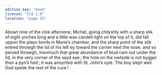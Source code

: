 ```yaml
---
edition_key: "book"
license: "CC0 1.0"
location: "page 25"
---
```

Abowt nine of the clok afternone, Michel,
going chilyshly with a sharp stik of eight ynches long and a little
wax candell light on the top of it, did fall uppon the playn bords
in Marie’s chamber, and the sharp point of the stik entred throwgh
the lid of his left ey toward the corner next the nose, and so
persed throwgh, insomuch that great abundance of blud cam out
under the lid, in the very corner of the sayd eye ; the hole on the
owtside is not bygger then a pyn’s hed ; it was anoynted with St.
John’s oyle. The boy slept well. God spede the rest of the cure !
